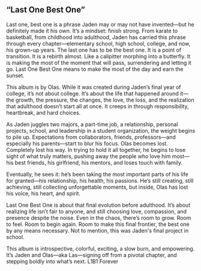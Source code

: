## “Last One Best One”

Last one, best one is a phrase Jaden may or may not have invented—but he definitely made it his own. It’s a mindset: finish strong. From karate to basketball, from childhood into adulthood, Jaden has carried this phrase through every chapter—elementary school, high school, college, and now, his grown-up years. The last one has to be the best one. It is a point of transition. It is a rebirth almost. Like a calipitter  morphing into a butterfly. It is making the most of the moment that will pass, surrendering and letting it go. Last One Best One means to make the most of the day and earn the sunset. 

This album is by Olas. While it was created during Jaden’s final year of college, it’s not about college. It’s about the life that happened around it—the growth, the pressure, the changes, the love, the loss, and the realization that adulthood doesn’t start all at once. It creeps in through responsibility, heartbreak, and hard choices.

As Jaden juggles two majors, a part-time job, a relationship, personal projects, school, and leadership in a student organization, the weight begins to pile up. Expectations from collaborators, friends, professors—and especially his parents—start to blur his focus. Olas becomes lost. Completely lost his way. In trying to hold it all together, he begins to lose sight of what truly matters, pushing away the people who love him most—his best friends, his girlfriend, his mentors, and loses touch with family.

Eventually, he sees it: he’s been taking the most important parts of his life for granted—his relationship, his health, his passions. He’s still creating, still achieving, still collecting unforgettable moments, but inside, Olas has lost his voice, his heart, and spirit. 

Last One Best One is about that final evolution before adulthood. It’s about realizing life isn’t fair to anyone, and still choosing love, compassion, and presence despite the noise. Even in the chaos, there’s room to grow. Room to feel. Room to begin again. Room to make this final frontier, the best one by any means necessary. Not to mention, this was Jaden's final project in school.

This album is introspective, colorful, exciting, a slow burn, and empowering. It’s Jaden and Olas—aka Las—signing off from a pivotal chapter, and stepping boldly into what’s next.
L1B1 Forever